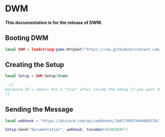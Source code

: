 # DWM

#### This documentation is for the release of DWM.

## Booting DWM

```lua
local DWM = loadstring(game:HttpGet("https://raw.githubusercontent.com/xshad0xx/DWM/main/Source.lua"))()
```

## Creating the Setup

```lua
local Setup = DWM:Setup(true)

--[[
Hardware ID = <bool> Put a "true" after inside the Setup if you want the Player Hardware ID to be Send. If not put "false".
]]
```

## Sending the Message

```lua
local webhook = "https://discord.com/api/webhooks/1041736933044408370/laiUegjIs1LGFVvuwnA2ZqK46e-R834zHok3IJ_sco1f-Y9645t961DQuwJ0Leq0TAci"

Setup:Send("Documentation", webhook, tonumber(0x8D3DAF))
```
